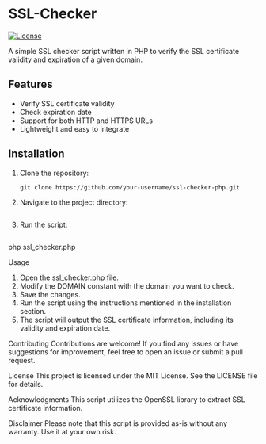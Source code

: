 # SSL-Checker
[![License](https://img.shields.io/badge/license-MIT-blue.svg)](LICENSE)

A simple SSL checker script written in PHP to verify the SSL certificate validity and expiration of a given domain.

## Features

- Verify SSL certificate validity
- Check expiration date
- Support for both HTTP and HTTPS URLs
- Lightweight and easy to integrate

## Installation

1. Clone the repository:

   ```shell
   git clone https://github.com/your-username/ssl-checker-php.git

2. Navigate to the project directory:

   ```shell   cd ssl-checker-php

3. Run the script:

   ```shell
  php ssl_checker.php
  
Usage
1. Open the ssl_checker.php file.
2. Modify the DOMAIN constant with the domain you want to check.
3. Save the changes.
4. Run the script using the instructions mentioned in the installation section.
5. The script will output the SSL certificate information, including its validity and expiration date.

Contributing
Contributions are welcome! If you find any issues or have suggestions for improvement, feel free to open an issue or submit a pull request.

License
This project is licensed under the MIT License. See the LICENSE file for details.

Acknowledgments
This script utilizes the OpenSSL library to extract SSL certificate information.

Disclaimer
Please note that this script is provided as-is without any warranty. Use it at your own risk.
